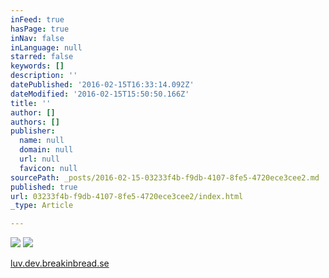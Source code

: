 ```yaml
---
inFeed: true
hasPage: true
inNav: false
inLanguage: null
starred: false
keywords: []
description: ''
datePublished: '2016-02-15T16:33:14.092Z'
dateModified: '2016-02-15T15:50:50.166Z'
title: ''
author: []
authors: []
publisher:
  name: null
  domain: null
  url: null
  favicon: null
sourcePath: _posts/2016-02-15-03233f4b-f9db-4107-8fe5-4720ece3cee2.md
published: true
url: 03233f4b-f9db-4107-8fe5-4720ece3cee2/index.html
_type: Article

---
```

![](https://the-grid-user-content.s3-us-west-2.amazonaws.com/a947c284-f680-4b99-9b99-825de366fe74.png)
![](https://the-grid-user-content.s3-us-west-2.amazonaws.com/39121de2-f31d-48b9-8f31-638ba3d717ab.png)

[luv.dev.breakinbread.se][0]

[0]: http://breakinbread.se/